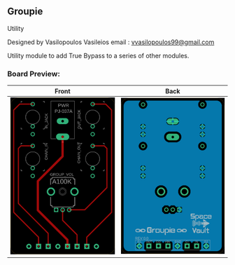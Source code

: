 ## Groupie

Utility

Designed by Vasilopoulos Vasileios
email : vvasilopoulos99@gmail.com

Utility module to add True Bypass to a series of other modules.

### Board Preview: 

Front             |  Back
:-------------------------:|:-------------------------:
<img src="Groupie_Front.png?raw=true">  |  <img src="Groupie_Back.png?raw=true">